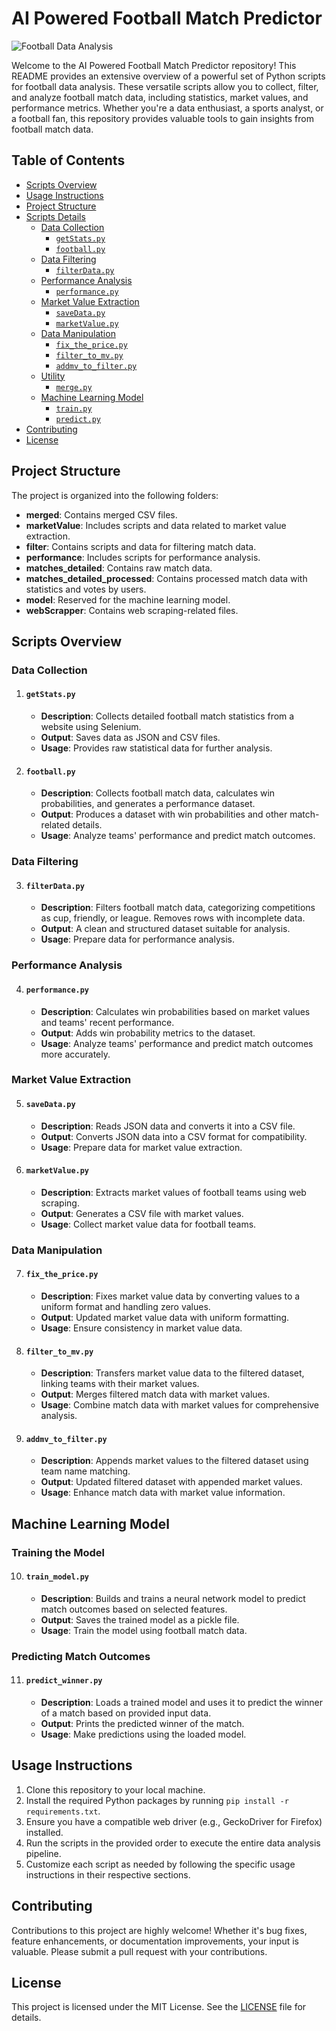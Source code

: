 # AI Powered Football Match Predictor

![Football Data Analysis](https://images.pexels.com/photos/46798/the-ball-stadion-football-the-pitch-46798.jpeg?auto=compress&cs=tinysrgb&w=1260&h=750&dpr=1)

Welcome to the AI Powered Football Match Predictor repository! This README provides an extensive overview of a powerful set of Python scripts for football data analysis. These versatile scripts allow you to collect, filter, and analyze football match data, including statistics, market values, and performance metrics. Whether you're a data enthusiast, a sports analyst, or a football fan, this repository provides valuable tools to gain insights from football match data.

## Table of Contents

- [Scripts Overview](#scripts-overview)
- [Usage Instructions](#usage-instructions)
- [Project Structure](#project-structure)
- [Scripts Details](#scripts-details)
  - [Data Collection](#data-collection)
    - [`getStats.py`](#getstatspy)
    - [`football.py`](#footballpy)
  - [Data Filtering](#data-filtering)
    - [`filterData.py`](#filter-datapy)
  - [Performance Analysis](#performance-analysis)
    - [`performance.py`](#performancepy)
  - [Market Value Extraction](#market-value-extraction)
    - [`saveData.py`](#savedatapy)
    - [`marketValue.py`](#marketvaluepy)
  - [Data Manipulation](#data-manipulation)
    - [`fix_the_price.py`](#fix-the-pricepy)
    - [`filter_to_mv.py`](#filter-to-mvpy)
    - [`addmv_to_filter.py`](#addmv-to-filterpy)
  - [Utility](#utility)
    - [`merge.py`](#mergepy)
  - [Machine Learning Model](#machine-learning-model)
    - [`train.py`](#train-modelpy)
    - [`predict.py`](#predict-winnerpy)
- [Contributing](#contributing)
- [License](#license)

## Project Structure

The project is organized into the following folders:

- **merged**: Contains merged CSV files.
- **marketValue**: Includes scripts and data related to market value extraction.
- **filter**: Contains scripts and data for filtering match data.
- **performance**: Includes scripts for performance analysis.
- **matches_detailed**: Contains raw match data.
- **matches_detailed_processed**: Contains processed match data with statistics and votes by users.
- **model**: Reserved for the machine learning model.
- **webScrapper**: Contains web scraping-related files.

## Scripts Overview

### Data Collection

1. #### `getStats.py`
   - **Description**: Collects detailed football match statistics from a website using Selenium.
   - **Output**: Saves data as JSON and CSV files.
   - **Usage**: Provides raw statistical data for further analysis.

2. #### `football.py`
   - **Description**: Collects football match data, calculates win probabilities, and generates a performance dataset.
   - **Output**: Produces a dataset with win probabilities and other match-related details.
   - **Usage**: Analyze teams' performance and predict match outcomes.

### Data Filtering

3. #### `filterData.py`
   - **Description**: Filters football match data, categorizing competitions as cup, friendly, or league. Removes rows with incomplete data.
   - **Output**: A clean and structured dataset suitable for analysis.
   - **Usage**: Prepare data for performance analysis.

### Performance Analysis

4. #### `performance.py`
   - **Description**: Calculates win probabilities based on market values and teams' recent performance.
   - **Output**: Adds win probability metrics to the dataset.
   - **Usage**: Analyze teams' performance and predict match outcomes more accurately.

### Market Value Extraction

5. #### `saveData.py`
   - **Description**: Reads JSON data and converts it into a CSV file.
   - **Output**: Converts JSON data into a CSV format for compatibility.
   - **Usage**: Prepare data for market value extraction.

6. #### `marketValue.py`
   - **Description**: Extracts market values of football teams using web scraping.
   - **Output**: Generates a CSV file with market values.
   - **Usage**: Collect market value data for football teams.

### Data Manipulation

7. #### `fix_the_price.py`
   - **Description**: Fixes market value data by converting values to a uniform format and handling zero values.
   - **Output**: Updated market value data with uniform formatting.
   - **Usage**: Ensure consistency in market value data.

8. #### `filter_to_mv.py`
   - **Description**: Transfers market value data to the filtered dataset, linking teams with their market values.
   - **Output**: Merges filtered match data with market values.
   - **Usage**: Combine match data with market values for comprehensive analysis.

9. #### `addmv_to_filter.py`
   - **Description**: Appends market values to the filtered dataset using team name matching.
   - **Output**: Updated filtered dataset with appended market values.
   - **Usage**: Enhance match data with market value information.

## Machine Learning Model

### Training the Model

10. #### `train_model.py`
    - **Description**: Builds and trains a neural network model to predict match outcomes based on selected features.
    - **Output**: Saves the trained model as a pickle file.
    - **Usage**: Train the model using football match data.

### Predicting Match Outcomes

11. #### `predict_winner.py`
    - **Description**: Loads a trained model and uses it to predict the winner of a match based on provided input data.
    - **Output**: Prints the predicted winner of the match.
    - **Usage**: Make predictions using the loaded model.

## Usage Instructions

1. Clone this repository to your local machine.
2. Install the required Python packages by running `pip install -r requirements.txt`.
3. Ensure you have a compatible web driver (e.g., GeckoDriver for Firefox) installed.
4. Run the scripts in the provided order to execute the entire data analysis pipeline.
5. Customize each script as needed by following the specific usage instructions in their respective sections.

## Contributing

Contributions to this project are highly welcome! Whether it's bug fixes, feature enhancements, or documentation improvements, your input is valuable. Please submit a pull request with your contributions.

## License

This project is licensed under the MIT License. See the [LICENSE](LICENSE) file for details.
